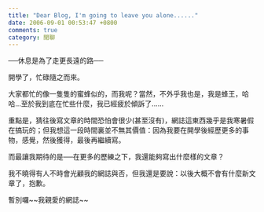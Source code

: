 ```yaml
---
title: "Dear Blog, I'm going to leave you alone......"
date: 2006-09-01 00:53:47 +0800
comments: true
category: 閒聊
---
```

<p>──休息是為了走更長遠的路──</p><p>開學了，忙碌隨之而來。</p><p>大家都忙的像一隻隻的蜜蜂似的，而我呢？當然，不外乎我也是，我是蜂王，哈哈...至於我到底在忙些什麼，我已經疲於傾訴了......</p><p>重點是，猜往後寫文章的時間恐怕會很少(甚至沒有)，網誌這東西幾乎是我寒暑假在搞玩的；但我想這一段時間裏並不無其價值：因為我要在開學後經歷更多的事物，感覺，然後獲得，最後再繼續寫。</p><p>而最讓我期待的是──在更多的歷練之下，我還能夠寫出什麼樣的文章？</p><p>我不曉得有人不時會光顧我的網誌與否，但我還是要說：以後大概不會有什麼新文章了，抱歉。</p><p>暫別囉~~我親愛的網誌~~</p>
